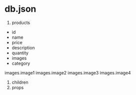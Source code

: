 # db.json

1. products

- id
- name
- price
- description
- quantity
- images
- category

<!--
"images": {
  "image1": "https://sneakerdaily.vn/wp-content/uploads/2024/01/Giay-WMNS-Air-Jordan-1-Low-SE-Year-of-the-Dragon-FJ5735-100.jpg.webp",
  "image2": "https://sneakerdaily.vn/wp-content/uploads/2024/01/68.jpg.webp"
}
      -->

images.image1
images.image2
images.image3
images.image4

1. children
2. props
